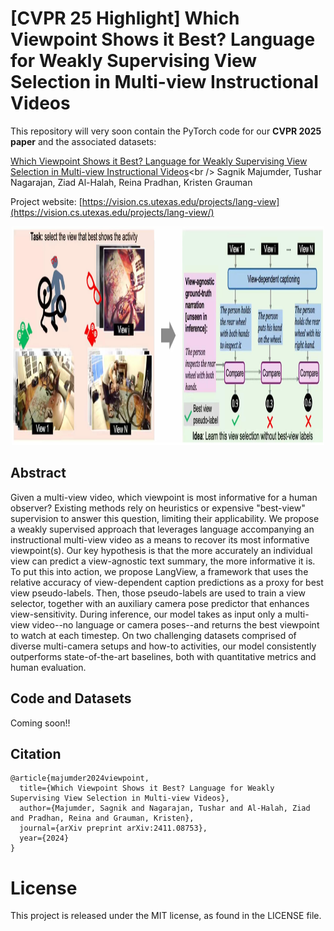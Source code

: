# [CVPR 25 Highlight] Which Viewpoint Shows it Best? Language for Weakly Supervising View Selection in Multi-view Instructional Videos
This repository will very soon contain the PyTorch code for our **CVPR 2025 paper** and the associated datasets: 

[Which Viewpoint Shows it Best? Language for Weakly Supervising View Selection in Multi-view Instructional Videos]([https://vision.cs.utexas.edu/projects/ego_av_corr/](https://vision.cs.utexas.edu/projects/lang-view/))<br />
Sagnik Majumder, Tushar Nagarajan, Ziad Al-Halah, Reina Pradhan, Kristen Grauman<br />


Project website: [https://vision.cs.utexas.edu/projects/lang-view](https://vision.cs.utexas.edu/projects/lang-view/)

<p align="center">
  <img src="concept.png" width="500" height="350">
</p>

## Abstract
Given a multi-view video, which viewpoint is most informative for a human observer? Existing methods rely on heuristics or expensive "best-view" supervision to answer this question, limiting their applicability. We propose a weakly supervised approach that leverages language accompanying an instructional multi-view video as a means to recover its most informative viewpoint(s). Our key hypothesis is that the more accurately an individual view can predict a view-agnostic text summary, the more informative it is. To put this into action, we propose LangView, a framework that uses the relative accuracy of view-dependent caption predictions as a proxy for best view pseudo-labels. Then, those pseudo-labels are used to train a view selector, together with an auxiliary camera pose predictor that enhances view-sensitivity. During inference, our model takes as input only a multi-view video--no language or camera poses--and returns the best viewpoint to watch at each timestep. On two challenging datasets comprised of diverse multi-camera setups and how-to activities, our model consistently outperforms state-of-the-art baselines, both with quantitative metrics and human evaluation.


## Code and Datasets
Coming soon!!



## Citation
```
@article{majumder2024viewpoint,
  title={Which Viewpoint Shows it Best? Language for Weakly Supervising View Selection in Multi-view Videos},
  author={Majumder, Sagnik and Nagarajan, Tushar and Al-Halah, Ziad and Pradhan, Reina and Grauman, Kristen},
  journal={arXiv preprint arXiv:2411.08753},
  year={2024}
}
```

# License
This project is released under the MIT license, as found in the LICENSE file.
